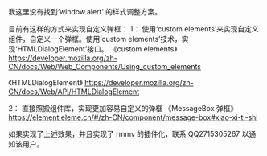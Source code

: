我这里没有找到‘window.alert’ 的样式调整方案。

目前有这样的方式来实现自定义弹框：
1： 使用‘custom elements’来实现自定义组件，自定义一个弹框。使用‘custom elements’技术，实现‘HTMLDialogElement’接口。
《custom elements》
https://developer.mozilla.org/zh-CN/docs/Web/Web_Components/Using_custom_elements

《HTMLDialogElement》
https://developer.mozilla.org/zh-CN/docs/Web/API/HTMLDialogElement

2： 直接照搬组件库，实现更加容易自定义的弹框
《MessageBox 弹框》
https://element.eleme.cn/#/zh-CN/component/message-box#xiao-xi-ti-shi

如果实现了上述效果，并且实现了 rmmv 的插件化，联系 QQ2715305267 以通知该用户。
